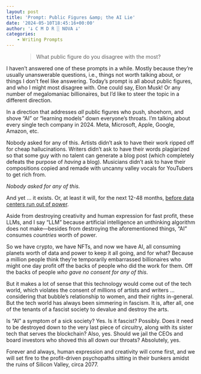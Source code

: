 ```yaml
---
layout: post
title: 'Prompt: Public Figures &amp; the AI Lie'
date: '2024-05-10T18:45:16+00:00'
author: '𐕣 C M D R ░ NOVA 𐕣'
categories:
    - Writing Prompts
---
```


<!-- wp:pullquote -->
<figure class="wp-block-pullquote"><blockquote><p>What public figure do you disagree with the most?</p></blockquote></figure>
<!-- /wp:pullquote -->

<!-- wp:paragraph -->
<p>I haven’t answered one of these prompts in a while. Mostly because they’re usually unanswerable questions, i.e., things not worth talking about, or things I don’t feel like answering. Today’s prompt is all about public figures, and who I might most disagree with. One could say, Elon Musk! Or any number of megalomaniac billionaires, but I’d like to steer the topic in a different direction.</p>
<!-- /wp:paragraph -->

<!-- wp:paragraph -->
<p>In a direction that addresses <em>all</em> public figures who push, shoehorn, and shove “AI” or “learning models” down everyone’s throats. I’m talking about every single tech company in 2024. Meta, Microsoft, Apple, Google, Amazon, etc.</p>
<!-- /wp:paragraph -->

<!-- wp:paragraph -->
<p>Nobody asked for any of this. Artists didn’t ask to have their work ripped off for cheap hallucinations. Writers didn’t ask to have their words plagiarized so that some guy with no talent can generate a blog post (which completely defeats the purpose of <em>having</em> a blog). Musicians didn’t ask to have their compositions copied and remade with uncanny valley vocals for YouTubers to get rich from.</p>
<!-- /wp:paragraph -->

<!-- wp:paragraph -->
<p><em>Nobody asked for any of this.</em></p>
<!-- /wp:paragraph -->

<!-- wp:paragraph -->
<p>And yet … it exists. Or, at least it will, for the next 12-48 months, <a href="https://www.lightreading.com/ai-machine-learning/data-centers-to-run-out-of-power-in-two-years-says-digitalbridge-ceo" target="_blank" rel="noreferrer noopener">before data centers run out of power</a>.</p>
<!-- /wp:paragraph -->

<!-- wp:paragraph -->
<p>Aside from destroying creativity and human expression for fast profit, these LLMs, and I say “LLM” because artificial intelligence an unthinking algorithm does not make—besides from destroying the aforementioned things, “AI” consumes <em>countries</em> worth of power.</p>
<!-- /wp:paragraph -->

<!-- wp:paragraph -->
<p>So we have crypto, we have NFTs, and now we have AI, all consuming planets worth of data and power to keep it all going, and for what? Because a million people think they’re temporarily embarrassed billionaires who might one day profit off the backs of people who did the work for them. Off the backs of people <em>who gave no consent for any of this</em>.</p>
<!-- /wp:paragraph -->

<!-- wp:paragraph -->
<p>But it makes a lot of sense that this technology would come out of the tech world, which violates the consent of millions of artists and writers … considering that bubble’s relationship to women, and their rights in-general. But the tech world has always been simmering in fascism. It is, after all, one of the tenants of a fascist society to devalue and destroy the arts.</p>
<!-- /wp:paragraph -->

<!-- wp:paragraph -->
<p>Is “AI” a symptom of a sick society? Yes. Is it fascist? Possibly. Does it need to be destroyed down to the very last piece of circuitry, along with its sister tech that serves the blockchain? Also, yes. Should we jail the CEOs and board investors who shoved this all down our throats? Absolutely, yes.</p>
<!-- /wp:paragraph -->

<!-- wp:paragraph -->
<p>Forever and always, human expression and creativity will come first, and we will set fire to the profit-driven psychopaths sitting in their bunkers amidst the ruins of Silicon Valley, circa 2077.</p>
<!-- /wp:paragraph -->